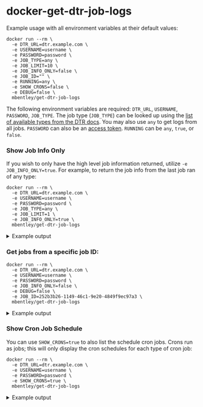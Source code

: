 docker-get-dtr-job-logs
=======================


Example usage with all environment variables at their default values:
```
docker run --rm \
  -e DTR_URL=dtr.example.com \
  -e USERNAME=username \
  -e PASSWORD=password \
  -e JOB_TYPE=any \
  -e JOB_LIMIT=10 \
  -e JOB_INFO_ONLY=false \
  -e JOB_ID="" \
  -e RUNNING=any \
  -e SHOW_CRONS=false \
  -e DEBUG=false \
  mbentley/get-dtr-job-logs
```

The following environment variables are required: `DTR_URL`, `USERNAME`, `PASSWORD`, `JOB_TYPE`. The job type (`JOB_TYPE`) can be looked up using the [list of available types from the DTR docs](https://docs.docker.com/ee/dtr/admin/monitor-and-troubleshoot/troubleshoot-batch-jobs/#job-types).  You may also use `any` to get logs from all jobs.  `PASSWORD` can also be an [access token](https://docs.docker.com/ee/dtr/user/access-tokens/).  `RUNNING` can be `any`, `true`, or `false`.


### Show Job Info Only
If you wish to only have the high level job information returned, utilize `-e JOB_INFO_ONLY=true`.  For example, to return the job info from the last job ran of any type:


```
docker run --rm \
  -e DTR_URL=dtr.example.com \
  -e USERNAME=username \
  -e PASSWORD=password \
  -e JOB_TYPE=any \
  -e JOB_LIMIT=1 \
  -e JOB_INFO_ONLY=true \
  mbentley/get-dtr-job-logs
```
<details><summary>Example output</summary>

```
[
  {
    "id": "a261713a-9514-43f9-a7e5-50e7a9fa1d48",
    "retryFromID": "a261713a-9514-43f9-a7e5-50e7a9fa1d48",
    "workerID": "0000000000e2",
    "status": "done",
    "scheduledAt": "2017-10-02T16:54:34.717Z",
    "lastUpdated": "2017-10-02T16:58:34.727Z",
    "action": "nautilus_update_db",
    "retriesLeft": 0,
    "retriesTotal": 0,
    "capacityMap": null,
    "parameters": null,
    "deadline": "",
    "stopTimeout": "5s"
  }
]
```

</details>

### Get jobs from a specific job ID:


```
docker run --rm \
  -e DTR_URL=dtr.example.com \
  -e USERNAME=username \
  -e PASSWORD=password \
  -e JOB_INFO_ONLY=false \
  -e DEBUG=false \
  -e JOB_ID=252b3b26-1149-46c1-9e20-4849f9ec97a3 \
  mbentley/get-dtr-job-logs
```

<details><summary>Example output</summary>

```
====== BEGIN job logs from 252b3b26-1149-46c1-9e20-4849f9ec97a3 ======
{
  "id": "252b3b26-1149-46c1-9e20-4849f9ec97a3",
  "retryFromID": "252b3b26-1149-46c1-9e20-4849f9ec97a3",
  "workerID": "f97ebb52f0f6",
  "status": "done",
  "scheduledAt": "2018-04-21T09:45:00Z",
  "lastUpdated": "2018-04-21T09:45:02.709Z",
  "action": "poll_mirror",
  "retriesLeft": 0,
  "retriesTotal": 0,
  "capacityMap": null,
  "parameters": null,
  "deadline": "",
  "stopTimeout": ""
}

time="2018-04-21T09:45:01Z" level=info msg="Establishing connection with Rethinkdb"
time="2018-04-21T09:45:01Z" level=info msg="Establishing connection with Rethinkdb"
time="2018-04-21T09:45:01Z" level=info msg="getting poll mirror lock" retryFromID=252b3b26-1149-46c1-9e20-4849f9ec97a3
time="2018-04-21T09:45:01Z" level=info msg="writing out configs and watching for changes"
time="2018-04-21T09:45:01Z" level=info msg="watching configs"
time="2018-04-21T09:45:01Z" level=info msg="watching for changes to configtracker.configSpec{src:\"license.json\", writer:(configtracker.WriterFunc)(0xbb1f70), templateFunc:(configtracker.TemplateFunc)(0xb1fe90), cacheKey:\"66490b83-102d-490d-94b0-182d753e37d8\"}"
time="2018-04-21T09:45:01Z" level=info msg="Caching new license"
time="2018-04-21T09:45:01Z" level=info msg="Evaluating policy ID 643a6d8c-c681-4d4f-86d3-9f5bc5fe5d48"
time="2018-04-21T09:45:02Z" level=info msg="Mirroring remote tag https://index.docker.io/mbentley/nginx:latest to local tag admin/mirror:latest with policy ID 643a6d8c-c681-4d4f-86d3-9f5bc5fe5d48"
time="2018-04-21T09:45:02Z" level=info msg="Successfully mirrored remote tag https://index.docker.io/mbentley/nginx:latest to local tag admin/mirror:latest with policy ID 643a6d8c-c681-4d4f-86d3-9f5bc5fe5d48"
time="2018-04-21T09:45:02Z" level=info msg="Finished evaluating policy ID 643a6d8c-c681-4d4f-86d3-9f5bc5fe5d48"
time="2018-04-21T09:45:02Z" level=info msg=unlocking retryFromID=252b3b26-1149-46c1-9e20-4849f9ec97a3
time="2018-04-21T09:45:02Z" level=info msg="unlock done" retryFromID=252b3b26-1149-46c1-9e20-4849f9ec97a3
====== END job logs from 252b3b26-1149-46c1-9e20-4849f9ec97a3 ======
```

</details>

### Show Cron Job Schedule

You can use `SHOW_CRONS=true` to also list the schedule cron jobs.  Crons run as jobs; this will only display the cron schedules for each type of cron job:

```
docker run --rm \
  -e DTR_URL=dtr.example.com \
  -e USERNAME=username \
  -e PASSWORD=password \
  -e SHOW_CRONS=true \
  mbentley/get-dtr-job-logs
```

<details><summary>Example output</summary>

```
====== BEGIN cron list ======
{
  "id": "6ec4f90a-15b5-470d-9a3b-40d8eaa82cc7",
  "action": "poll_mirror",
  "schedule": "0 */15 * * * *",
  "retries": 0,
  "capacityMap": null,
  "parameters": null,
  "deadline": "",
  "stopTimeout": "",
  "nextRun": "2018-04-21T11:45:00Z"
}
{
  "id": "a1d7caf1-19ef-4748-bcf7-e47dae55e30f",
  "action": "license_update",
  "schedule": "53 42 6 * * *",
  "retries": 2,
  "capacityMap": null,
  "parameters": null,
  "deadline": "",
  "stopTimeout": "",
  "nextRun": "2018-04-22T06:42:53Z"
}
{
  "id": "193c061a-c52c-448a-884a-719adc253497",
  "action": "gc",
  "schedule": "0 0 1 * * 6",
  "retries": 2,
  "capacityMap": {},
  "parameters": {},
  "deadline": "15m",
  "stopTimeout": "30s",
  "nextRun": "2018-04-28T01:00:00Z"
}
{
  "id": "252a9cfc-2b78-4d99-9b22-29ac038adfc6",
  "action": "update_vuln_db",
  "schedule": "45 35 19 * * *",
  "retries": 0,
  "capacityMap": null,
  "parameters": null,
  "deadline": "",
  "stopTimeout": "",
  "nextRun": "2018-04-21T19:35:45Z"
}
====== END cron list ======
```

</details>
